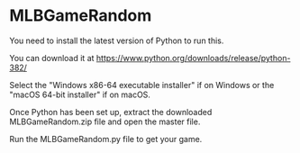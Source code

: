 # MLBGameRandom
You need to install the latest version of Python to run this.

You can download it at https://www.python.org/downloads/release/python-382/

Select the "Windows x86-64 executable installer" if on Windows or the "macOS 64-bit installer" if on macOS.

Once Python has been set up, extract the downloaded MLBGameRandom.zip file and open the master file.

Run the MLBGameRandom.py file to get your game.
